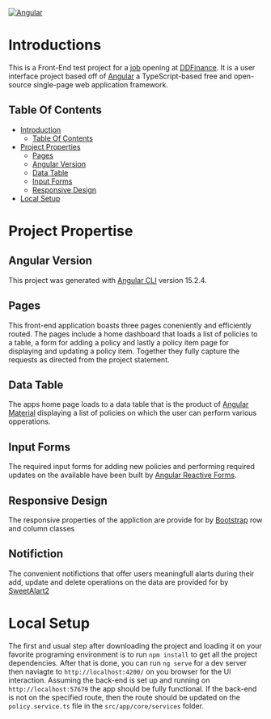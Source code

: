 [![Angular](https://github.com/ardalis/CleanArchitecture/workflows/.NET%20Core/badge.svg)](https://angular.dev/)

# Introductions

This is a Front-End test project for a [job](https://ddfinance.com/jobs/dev/) opening at [DDFinance](https://ddfinance.com/). It is a user interface project based off of [Angular](https://angular.dev/) a TypeScript-based free and open-source single-page web application framework.

## Table Of Contents

- [Introduction](#introductions)
  - [Table Of Contents](#table-of-contents)
- [Project Properties](#project-propertise)
  - [Pages](#pages)
  - [Angular Version](#angular-version)
  - [Data Table](#data-table)
  - [Input Forms](#input-forms)
  - [Responsive Design](#responsive-design)
- [Local Setup](#local-setup)

# Project Propertise

## Angular Version

This project was generated with [Angular CLI](https://github.com/angular/angular-cli) version 15.2.4.

## Pages

This front-end application boasts three pages coneniently and efficiently routed. The pages include a home dashboard that loads a list of policies to a table, a form for adding a policy and lastly a policy item page for displaying and updating a policy item. Together they fully capture the requests as directed from the project statement.

## Data Table

The apps home page loads to a data table that is the product of [Angular Material](https://material.angular.io/components/table/overview) displaying a list of policies on which the user can perform various opperations.

## Input Forms

The required input forms for adding new policies and performing required updates on the available have been built by [Angular Reactive Forms](https://angular.dev/guide/forms/reactive-forms).

## Responsive Design

The responsive properties of the appliction are provide for by [Bootstrap](https://getbootstrap.com/) row and column classes

## Notifiction

The convenient notifictions that offer users meaningfull alarts during their add, update and delete operations on the data are provided for by [SweetAlart2](https://sweetalert2.github.io/)

# Local Setup

The first and usual step after downloading the project and loading it on your favorite programing environment is to run `npm install` to get all the project dependencies. After that is done, you can run `ng serve` for a dev server then naviagte to `http://localhost:4200/` on you browser for the UI interaction. Assuming the back-end is set up and running on `http://localhost:57679` the app should be fully functional. If the back-end is not on the specified route, then the route should be updated on the `policy.service.ts` file in the `src/app/core/services` folder.


